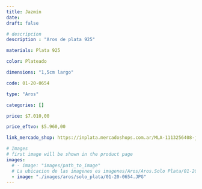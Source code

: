 ```yaml
---
title: Jazmín
date: 
draft: false

# descripcion
description : "Aros de plata 925"

materials: Plata 925

color: Plateado

dimensions: "1,5cm largo"

code: 01-20-0654

type: "Aros"

categories: []

price: $7.010,00

price_eftvo: $5.960,00

link_mercado_shop: https://inplata.mercadoshops.com.ar/MLA-1113256408-jazmín-_JM

# Images
# first image will be shown in the product page
images:
  # - image: "images/path_to_image"
  # La ubicacion de las imagenes es imagenes/Aros/Aros.Solo Plata/01-20-0654-jazmin
  - image: "./images/aros/solo_plata/01-20-0654.JPG"
---
```

